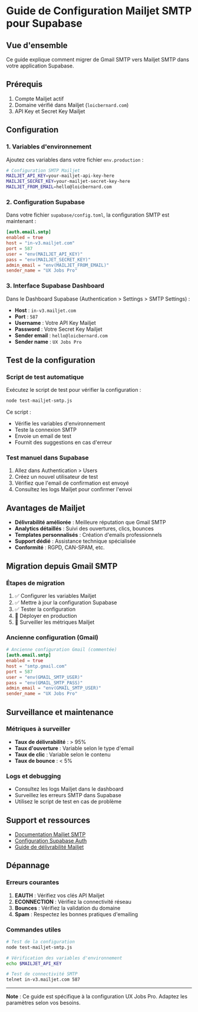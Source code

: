 # Guide de Configuration Mailjet SMTP pour Supabase

## Vue d'ensemble

Ce guide explique comment migrer de Gmail SMTP vers Mailjet SMTP dans votre application Supabase.

## Prérequis

1. Compte Mailjet actif
2. Domaine vérifié dans Mailjet (`loicbernard.com`)
3. API Key et Secret Key Mailjet

## Configuration

### 1. Variables d'environnement

Ajoutez ces variables dans votre fichier `env.production` :

```bash
# Configuration SMTP Mailjet
MAILJET_API_KEY=your-mailjet-api-key-here
MAILJET_SECRET_KEY=your-mailjet-secret-key-here
MAILJET_FROM_EMAIL=hello@loicbernard.com
```

### 2. Configuration Supabase

Dans votre fichier `supabase/config.toml`, la configuration SMTP est maintenant :

```toml
[auth.email.smtp]
enabled = true
host = "in-v3.mailjet.com"
port = 587
user = "env(MAILJET_API_KEY)"
pass = "env(MAILJET_SECRET_KEY)"
admin_email = "env(MAILJET_FROM_EMAIL)"
sender_name = "UX Jobs Pro"
```

### 3. Interface Supabase Dashboard

Dans le Dashboard Supabase (Authentication > Settings > SMTP Settings) :

- **Host** : `in-v3.mailjet.com`
- **Port** : `587`
- **Username** : Votre API Key Mailjet
- **Password** : Votre Secret Key Mailjet
- **Sender email** : `hello@loicbernard.com`
- **Sender name** : `UX Jobs Pro`

## Test de la configuration

### Script de test automatique

Exécutez le script de test pour vérifier la configuration :

```bash
node test-mailjet-smtp.js
```

Ce script :
- Vérifie les variables d'environnement
- Teste la connexion SMTP
- Envoie un email de test
- Fournit des suggestions en cas d'erreur

### Test manuel dans Supabase

1. Allez dans Authentication > Users
2. Créez un nouvel utilisateur de test
3. Vérifiez que l'email de confirmation est envoyé
4. Consultez les logs Mailjet pour confirmer l'envoi

## Avantages de Mailjet

- **Délivrabilité améliorée** : Meilleure réputation que Gmail SMTP
- **Analytics détaillés** : Suivi des ouvertures, clics, bounces
- **Templates personnalisés** : Création d'emails professionnels
- **Support dédié** : Assistance technique spécialisée
- **Conformité** : RGPD, CAN-SPAM, etc.

## Migration depuis Gmail SMTP

### Étapes de migration

1. ✅ Configurer les variables Mailjet
2. ✅ Mettre à jour la configuration Supabase
3. ✅ Tester la configuration
4. 🔄 Déployer en production
5. 🔄 Surveiller les métriques Mailjet

### Ancienne configuration (Gmail)

```toml
# Ancienne configuration Gmail (commentée)
[auth.email.smtp]
enabled = true
host = "smtp.gmail.com"
port = 587
user = "env(GMAIL_SMTP_USER)"
pass = "env(GMAIL_SMTP_PASS)"
admin_email = "env(GMAIL_SMTP_USER)"
sender_name = "UX Jobs Pro"
```

## Surveillance et maintenance

### Métriques à surveiller

- **Taux de délivrabilité** : > 95%
- **Taux d'ouverture** : Variable selon le type d'email
- **Taux de clic** : Variable selon le contenu
- **Taux de bounce** : < 5%

### Logs et debugging

- Consultez les logs Mailjet dans le dashboard
- Surveillez les erreurs SMTP dans Supabase
- Utilisez le script de test en cas de problème

## Support et ressources

- [Documentation Mailjet SMTP](https://dev.mailjet.com/email/guides/send-api-v31/)
- [Configuration Supabase Auth](https://supabase.com/docs/guides/auth/auth-email)
- [Guide de délivrabilité Mailjet](https://www.mailjet.com/deliverability-guide/)

## Dépannage

### Erreurs courantes

1. **EAUTH** : Vérifiez vos clés API Mailjet
2. **ECONNECTION** : Vérifiez la connectivité réseau
3. **Bounces** : Vérifiez la validation du domaine
4. **Spam** : Respectez les bonnes pratiques d'emailing

### Commandes utiles

```bash
# Test de la configuration
node test-mailjet-smtp.js

# Vérification des variables d'environnement
echo $MAILJET_API_KEY

# Test de connectivité SMTP
telnet in-v3.mailjet.com 587
```

---

**Note** : Ce guide est spécifique à la configuration UX Jobs Pro. Adaptez les paramètres selon vos besoins.
